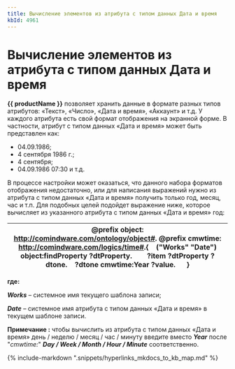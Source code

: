 ```yaml
---
title: Вычисление элементов из атрибута с типом данных Дата и время
kbId: 4961
---
```


# Вычисление элементов из атрибута с типом данных Дата и время

**{{ productName }}** позволяет хранить данные в формате разных типов атрибутов: «Текст», «Число», «Дата и время», «Аккаунт» и т.д. У каждого атрибута есть свой формат отображения на экранной форме. В частности, атрибут с типом данных «Дата и время» может быть представлен как:

- 04.09.1986;
- 4 сентября 1986 г.;
- 4 сентября;
- 04.09.1986 07:30 и т.д.

В процессе настройки может оказаться, что данного набора форматов отображения недостаточно, или для написания выражений нужно из атрибута с типом данных «Дата и время» получить только год, месяц, час и т.п. Для подобных целей подойдет выражение ниже, которое вычисляет из указанного атрибута с типом данных «Дата и время» год:

| @prefix object: <http://comindware.com/ontology/object#>. @prefix cmwtime: <http://comindware.com/logics/time#>.{    ("Works" "Date") object:findProperty ?dtProperty.        ?item ?dtProperty ?dtone.    ?dtone cmwtime:Year ?value.      } |
| --- |

**где:**

***Works*** – системное имя текущего шаблона записи;

***Date*** – системное имя атрибута с типом данных «Дата и время» в текущем шаблоне записи.

**Примечание :** чтобы вычислить из атрибута с типом данных «Дата и время» день / неделю / месяц / час / минуту введите вместо ***Year*** после "*cmwtime:*" ***Day / Week / Month / Hour / Minute*** соответственно.

{% include-markdown ".snippets/hyperlinks_mkdocs_to_kb_map.md" %}
